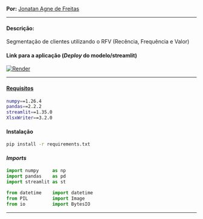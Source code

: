 **Por:** [Jonatan Agne de Freitas](https://www.linkedin.com/in/jonatan-agne-de-freitas/)<br>

---

#### **Descrição:**
Segmentação de clientes utilizando o RFV (Recência, Frequência e Valor)

#### Link para a aplicação (*Deploy* do modelo/streamlit)


[![Render](https://img.shields.io/badge/Render-46E3B7?&logo=render&logoColor=white)]()

---

#### [Requisitos](https://github.com/JonatanAgneDeFreitas/DataScience/blob/main/Mod%2031%20-%20Streamlit%20V/requirements.txt)
```bash
numpy==1.26.4
pandas==2.2.2
streamlit==1.35.0
XlsxWriter==3.2.0
```

#### Instalação
```bash
pip install -r requirements.txt
```

#### *Imports*
```python
import numpy     as np
import pandas    as pd
import streamlit as st

from datetime    import datetime
from PIL         import Image
from io          import BytesIO
```

---
